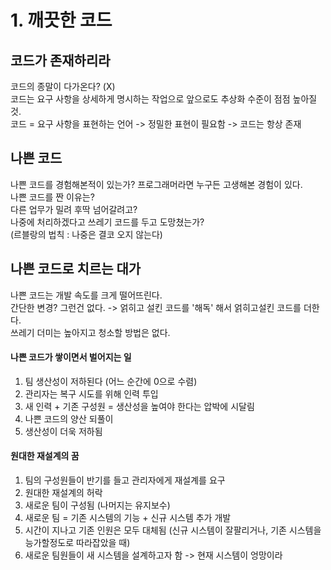 # 1. 깨끗한 코드

## 코드가 존재하리라

코드의 종말이 다가온다? \(X\)  
코드는 요구 사항을 상세하게 명시하는 작업으로 앞으로도 추상화 수준이 점점 높아질 것.  
코드 = 요구 사항을 표현하는 언어 -&gt; 정밀한 표현이 필요함 -&gt; 코드는 항상 존재

## 나쁜 코드

나쁜 코드를 경험해본적이 있는가? 프로그래머라면 누구든  고생해본 경험이 있다.  
나쁜 코드를 짠 이유는?   
다른 업무가 밀려 후딱 넘어갈려고?   
나중에 처리하겠다고 쓰레기 코드를 두고 도망쳤는가?  
\(르블랑의 법칙 : 나중은 결코 오지 않는다\)

## 나쁜 코드로 치르는 대가

나쁜 코드는 개발 속도를 크게 떨어뜨린다.  
간단한 변경? 그런건 없다. -&gt; 얽히고 설킨 코드를 '해독' 해서 얽히고설킨 코드를 더한다.  
쓰레기 더미는 높아지고 청소할 방법은 없다.

#### 나쁜 코드가 쌓이면서 벌어지는 일

1. 팀 생산성이 저하된다 \(어느 순간에 0으로 수렴\)
2. 관리자는 복구 시도를 위해 인력 투입
3. 새 인력 + 기존 구성원 = 생산성을 높여야 한다는 압박에 시달림
4. 나쁜 코드의 양산 되풀이
5. 생산성이 더욱 저하됨

#### 원대한 재설계의 꿈

1. 팀의 구성원들이 반기를 들고 관리자에게 재설계를 요구
2. 원대한 재설계의 허락
3. 새로운 팀이 구성됨 \(나머지는 유지보수\)
4. 새로운 팀 = 기존 시스템의 기능 + 신규 시스템 추가 개발
5. 시간이 지나고 기존 인원은 모두 대체됨 \(신규 시스템이 잘팔리거나, 기존 시스템을 능가할정도로 따라잡았을 때\)
6. 새로운 팀원들이 새 시스템을 설계하고자 함 -&gt; 현재 시스템이 엉망이라



